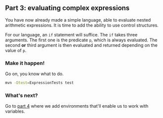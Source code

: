 ## Part 3: evaluating complex expressions

You have now already made a simple language, able to evaluate nested arithmetic expressions. It is time to add the ability to use control structures. 

For our language, an `if` statement will suffice. The `if` takes three arguments. The first one is the predicate `p`, which is always evaluated. The second **or** third argument is then evaluated and returned depending on the value of `p`.

### Make it happen!

Go on, you know what to do.

```bash
mvn -Dtest=ExpressionTests test
```

### What's next?

Go to [part 4](4.md) where we add environments that'll enable us to work with variables.
